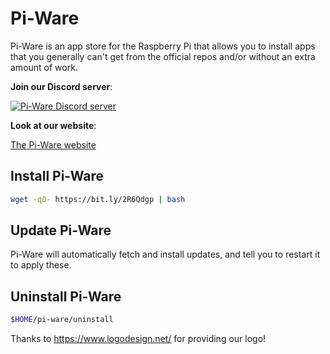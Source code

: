 # Pi-Ware
Pi-Ware is an app store for the Raspberry Pi that allows you to install apps that you generally can't get from the official repos and/or without an extra amount of work.

**Join our Discord server**:

[![Pi-Ware Discord server](https://img.shields.io/discord/840124418528378881?color=7289da&label=Discord%20Server&logo=discord&style=flat-square)](https://discord.gg/BU8F6D8X6s)

**Look at our website**:

<a href="https://oxmc.github.io/pi-ware/" alt="Pi-Ware website">The Pi-Ware website</a>

## Install Pi-Ware
```sh
wget -qO- https://bit.ly/2R6Qdgp | bash
```

## Update Pi-Ware
Pi-Ware will automatically fetch and install updates, and tell you to restart it to apply these.

## Uninstall Pi-Ware
```sh
$HOME/pi-ware/uninstall
```

Thanks to https://www.logodesign.net/ for providing our logo!
